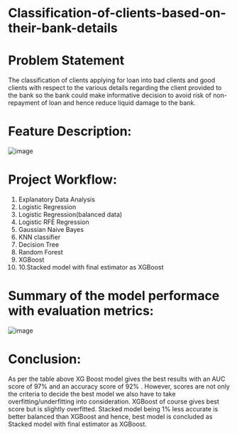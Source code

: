 # Classification-of-clients-based-on-their-bank-details

# Problem Statement

The classification of clients applying for loan into bad clients and good clients with respect to the various details regarding the client provided to the bank so the bank could make informative decision to avoid risk of non-repayment of loan and hence reduce liquid damage to the bank.

# Feature Description:

![image](https://user-images.githubusercontent.com/85027425/129475277-af1919d8-9477-484d-83ae-a4a37f0db7da.png)

# Project Workflow:

1. Explanatory Data Analysis<br>
2. Logistic Regression<br>
3. Logistic Regression(balanced data)<br>
4. Logistic RFE Regression<br>
5. Gaussian Naive Bayes	<br>
6. KNN classifier	<br>
7. Decision Tree<br>
8. Random Forest<br>
9. XGBoost<br>
10. 10.Stacked model with final estimator as XGBoost<br>

# Summary of the model performace with evaluation metrics:

![image](https://user-images.githubusercontent.com/85027425/129475461-8f9d2e45-b3b8-44cb-8e1a-5e4f0fe3bd18.png)

# Conclusion:

As per the table above XG Boost model gives the best results with an AUC score of 97% and an accuracy score of 92% . However, scores are not only the criteria to decide the best model we also have to take overfitting/underfitting into consideration. XGBoost of course gives best score but is slightly overfitted. Stacked model being 1% less accurate is better balanced than XGBoost and hence, best model is concluded as Stacked model with final estimator as XGBoost.


